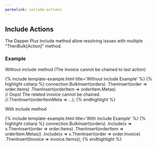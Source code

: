 ```yaml
---
permalink: include-actions
---
```


## Include Actions

The Dapper Plus Include method allow resolving issues with multiple "ThenBulk[Action]" method.

### Example

Without include method (The invoice cannot be chained to last action)

{% include template-example.html title='Without include Example' %} 
{% highlight csharp %}
connection.BulkInsert(orders)
          .ThenInsert(order => order.Items)
          .ThenInsert(orderItem => orderItem.Metas)	  
          // Oops! The related invoice cannot be chained.
          //.ThenInsert(orderItemMeta => ...);
{% endhighlight %}

With include method

{% include template-example.html title='With include Example' %} 
{% highlight csharp %}
connection.BulkInsert(orders)
          .Include(x => x.ThenInsert(order => order.Items)
                         .ThenInsert(orderItem => orderItem.Metas))
          .Include(x => x.ThenInsert(order => order.Invoice)
                         .ThenInsert(Invoice => invoice.Items));
{% endhighlight %}